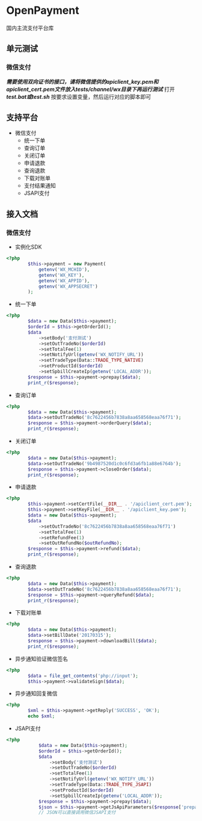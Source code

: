# OpenPayment
国内主流支付平台库

## 单元测试
### 微信支付
***需要使用双向证书的接口，请将微信提供的apiclient_key.pem和apiclient_cert.pem文件放入tests/channel/wx目录下再运行测试***
打开 ***test.bat或test.sh*** 按要求设置变量，然后运行对应的脚本即可

## 支持平台
+ 微信支付
    + 统一下单
    + 查询订单
    + 关闭订单
    + 申请退款
    + 查询退款
    + 下载对账单
    + 支付结果通知
    + JSAPI支付

## 接入文档
### 微信支付
+ 实例化SDK
```php
<?php
        $this->payment = new Payment(
            getenv('WX_MCHID'),
            getenv('WX_KEY'),
            getenv('WX_APPID'),
            getenv('WX_APPSECRET')
        );
```
+ 统一下单
```php
<?php
        $data = new Data($this->payment);
        $orderId = $this->getOrderId();
        $data
            ->setBody('支付测试')
            ->setOutTradeNo($orderId)
            ->setTotalFee(1)
            ->setNotifyUrl(getenv('WX_NOTIFY_URL'))
            ->setTradeType(Data::TRADE_TYPE_NATIVE)
            ->setProductId($orderId)
            ->setSpbillCreateIp(getenv('LOCAL_ADDR'));
        $response = $this->payment->prepay($data);
        print_r($response);
```
+ 查询订单
```php
<?php
        $data = new Data($this->payment);
        $data->setOutTradeNo('8c7622456b7838a8aa658568eaa76f71');
        $response = $this->payment->orderQuery($data);
        print_r($response);
```
+ 关闭订单
```php
<?php
        $data = new Data($this->payment);
        $data->setOutTradeNo('9b4987520d1c0c6fd3a6fb1a88e6764b');
        $response = $this->payment->closeOrder($data);
        print_r($response);
```
+ 申请退款
```php
<?php
        $this->payment->setCertFile(__DIR__ . '/apiclient_cert.pem');
        $this->payment->setKeyFile(__DIR__ . '/apiclient_key.pem');
        $data = new Data($this->payment);
        $data
            ->setOutTradeNo('8c7622456b7838a8aa658568eaa76f71')
            ->setTotalFee(1)
            ->setRefundFee(1)
            ->setOutRefundNo($outRefundNo);
        $response = $this->payment->refund($data);
        print_r($response);
```
+ 查询退款
```php
<?php
        $data = new Data($this->payment);
        $data->setOutTradeNo('8c7622456b7838a8aa658568eaa76f71');
        $response = $this->payment->queryRefund($data);
        print_r($response);
```
+ 下载对账单
```php
<?php
        $data = new Data($this->payment);
        $data->setBillDate('20170315');
        $response = $this->payment->downloadBill($data);
        print_r($response);
```
+ 异步通知验证微信签名
```php
<?php
        $data = file_get_contents('php://input');
        $this->payment->validateSign($data);
```
+ 异步通知回复微信
```php
<?php
        $xml = $this->payment->getReply('SUCCESS', 'OK');
        echo $xml;
```
+ JSAPI支付
```php
<?php
            $data = new Data($this->payment);
            $orderId = $this->getOrderId();
            $data
                ->setBody('支付测试')
                ->setOutTradeNo($orderId)
                ->setTotalFee(1)
                ->setNotifyUrl(getenv('WX_NOTIFY_URL'))
                ->setTradeType(Data::TRADE_TYPE_JSAPI)
                ->setProductId($orderId)
                ->setSpbillCreateIp(getenv('LOCAL_ADDR'));
            $response = $this->payment->prepay($data);
            $json = $this->payment->getJsApiParameters($response['prepay_id']);
            // JSON可以直接调用微信JSAPI支付
```